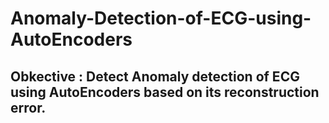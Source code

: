 # Anomaly-Detection-of-ECG-using-AutoEncoders
## Obkective : Detect Anomaly detection of ECG using AutoEncoders based on its reconstruction error.
